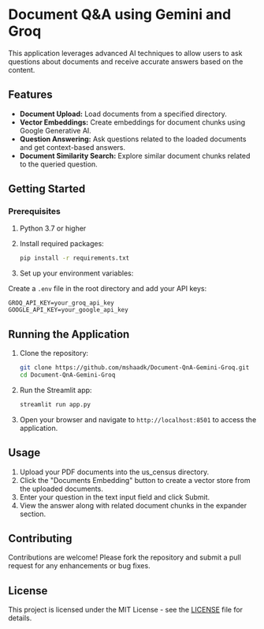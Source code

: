 # Document Q&A using Gemini and Groq

This application leverages advanced AI techniques to allow users to ask questions about documents and receive accurate answers based on the content.

## Features

- **Document Upload:** Load documents from a specified directory.
- **Vector Embeddings:** Create embeddings for document chunks using Google Generative AI.
- **Question Answering:** Ask questions related to the loaded documents and get context-based answers.
- **Document Similarity Search:** Explore similar document chunks related to the queried question.

## Getting Started

### Prerequisites

1. Python 3.7 or higher
2. Install required packages:

   ```bash
   pip install -r requirements.txt
   ```
   
3. Set up your environment variables:

Create a `.env` file in the root directory and add your API keys:

   ```plaintext
   GROQ_API_KEY=your_groq_api_key
   GOOGLE_API_KEY=your_google_api_key
   ```

## Running the Application
1. Clone the repository:

   ```bash
   git clone https://github.com/mshaadk/Document-QnA-Gemini-Groq.git
   cd Document-QnA-Gemini-Groq
   ```
2. Run the Streamlit app:
   
   ```bash
   streamlit run app.py
   ```

3. Open your browser and navigate to `http://localhost:8501` to access the application.

## Usage
1. Upload your PDF documents into the us_census directory.
2. Click the "Documents Embedding" button to create a vector store from the uploaded documents.
3. Enter your question in the text input field and click Submit.
4. View the answer along with related document chunks in the expander section.

## Contributing
Contributions are welcome! Please fork the repository and submit a pull request for any enhancements or bug fixes.

## License
This project is licensed under the MIT License - see the [LICENSE](LICENSE.txt) file for details.
